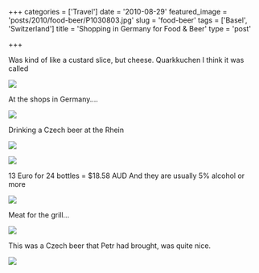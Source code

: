 +++
categories = ['Travel']
date = '2010-08-29'
featured_image = 'posts/2010/food-beer/P1030803.jpg'
slug = 'food-beer'
tags = ['Basel', 'Switzerland']
title = 'Shopping in Germany for Food & Beer'
type = 'post'

+++

Was kind of like a custard slice, but cheese. Quarkkuchen I think it was called

![](P1030803.jpg)

At the shops in Germany....

![](P1030829.jpg)

Drinking a Czech beer at the Rhein

![](P1030831.jpg)

![](P1030833.jpg)

13 Euro for 24 bottles = $18.58 AUD
And they are usually 5% alcohol or more

![](P1030834.jpg)

Meat for the grill...

![](P1030848.jpg)

This was a Czech beer that Petr had brought, was quite nice.

![](P1030855.jpg)